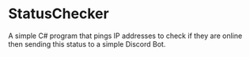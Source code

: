 # StatusChecker
A simple C# program that pings IP addresses to check if they are online then sending this status to a simple Discord Bot.
